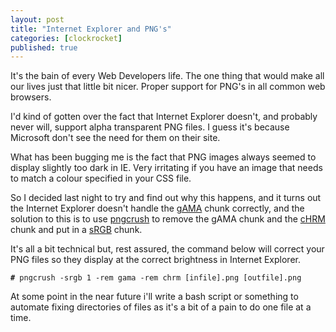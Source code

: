 ```yaml
---
layout: post
title: "Internet Explorer and PNG's"
categories: [clockrocket]
published: true
---
```


It's the bain of every Web Developers life.  The one thing that would make all our lives just that little bit nicer.  Proper support for PNG's in all common web browsers.

<!-- more -->

I'd kind of gotten over the fact that Internet Explorer doesn't, and probably never will, support alpha transparent PNG files.  I guess it's because Microsoft don't see the need for them on their site.

What has been bugging me is the fact that PNG images always seemed to display slightly too dark in IE.  Very irritating if you have an image that needs to match a colour specified in your CSS file.

So I decided last night to try and find out why this happens, and it turns out the Internet Explorer doesn't handle the <a href="http://www.libpng.org/pub/png/spec/1.2/PNG-Chunks.html#C.gAMA" title="Look up details about the gAMA chunk on libpng.org">gAMA</a> chunk correctly, and the solution to this is to use <a href="http://pmt.sourceforge.net/pngcrush/index.html" title="Visit the pngcrush page.">pngcrush</a> to remove the gAMA chunk and the <a href="http://www.libpng.org/pub/png/spec/1.2/PNG-Chunks.html#C.cHRM" title="Look up details about the cHRM chunk on libpng.org">cHRM</a> chunk and put in a <a href="http://www.libpng.org/pub/png/spec/1.2/PNG-Chunks.html#C.sRGB" title="Look up details about the sRGB chunk on libpng.org">sRGB</a> chunk.

It's all a bit technical but, rest assured, the command below will correct your PNG files so they display at the correct brightness in Internet Explorer.

<pre><code><b>#</b> pngcrush -srgb 1 -rem gama -rem chrm [infile].png [outfile].png</code></pre>

At some point in the near future i'll write a bash script or something to automate fixing directories of files as it's a bit of a pain to do one file at a time.
